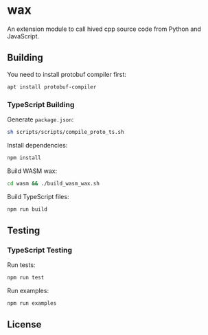 # wax

An extension module to call hived cpp source code from Python and JavaScript.

## Building

You need to install protobuf compiler first:

```bash
apt install protobuf-compiler
```

### TypeScript Building

Generate `package.json`:

```bash
sh scripts/scripts/compile_proto_ts.sh
```

Install dependencies:

```bash
npm install
```

Build WASM wax:

```bash
cd wasm && ./build_wasm_wax.sh
```

Build TypeScript files:

```bash
npm run build
```

## Testing

### TypeScript Testing

Run tests:

```bash
npm run test
```

Run examples:

```bash
npm run examples
```

## License
